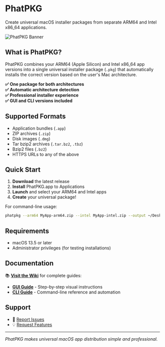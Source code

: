# PhatPKG

Create universal macOS installer packages from separate ARM64 and Intel x86_64 applications.

![PhatPKG Banner](https://github.com/gilburns/PhatPKG/wiki/images/phatpkg-logo.png)

## What is PhatPKG?

PhatPKG combines your ARM64 (Apple Silicon) and Intel x86_64 app versions into a single universal installer package (`.pkg`) that automatically installs the correct version based on the user's Mac architecture.

**✅ One package for both architectures**  
**✅ Automatic architecture detection**  
**✅ Professional installer experience**  
**✅ GUI and CLI versions included**

## Supported Formats

- Application bundles (`.app`)
- ZIP archives (`.zip`) 
- Disk images (`.dmg`)
- Tar bzip2 archives (`.tar.bz2`, `.tbz`)
- Bzip2 files (`.bz2`)
- HTTPS URLs to any of the above

## Quick Start

1. **Download** the latest release
2. **Install** PhatPKG.app to Applications
3. **Launch** and select your ARM64 and Intel apps
4. **Create** your universal package!

For command-line usage:
```bash
phatpkg --arm64 MyApp-arm64.zip --intel MyApp-intel.zip --output ~/Desktop
```

## Requirements

- macOS 13.5 or later
- Administrator privileges (for testing installations)

## Documentation

📚 **[Visit the Wiki](https://github.com/gilburns/PhatPKG/wiki)** for complete guides:
- **[GUI Guide](https://github.com/gilburns/PhatPKG/wiki/GUI-Guide)** - Step-by-step visual instructions
- **[CLI Guide](https://github.com/gilburns/PhatPKG/wiki/CLI-Guide)** - Command-line reference and automation

## Support

- 🐛 [Report Issues](../../issues)
- 💡 [Request Features](../../issues/new)

---

*PhatPKG makes universal macOS app distribution simple and professional.*